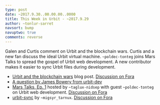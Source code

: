 ```yaml
---
type: post
date: ~2017.9.30..00.00.00..0000
title: This Week in Urbit - ~2017.9.29
author: ~tonlur-sarret
navsort: bump
navuptwo: true
comments: reverse
---
```


Galen and Curtis comment on Urbit and the blockchain wars. Curtis and a new fan discuss the ideal Urbit virtual machine. `~poldec-tonteg` joins Mars Talks to spread the gospel of Urbit web development. A new contributor makes it easier to sync Urbit files during development.

- [Urbit and the blockchain wars](https://urbit.org/blog/2017.9-critique/) blog post. [Discussion on Fora](https://urbit.org/fora/posts/~2017.9.25..20.34.38..8e27~/)
- [A question by James Bowery from urbit-dev](https://urbit.org/fora/posts/~2017.9.26..23.26.32..1066~/)
- [Mars Talks, Ep. 1](https://www.youtube.com/watch?v=lX0xx70TcJE) hosted by `~taglux-nidsep` with guest `~poldec-tonteg` on Urbit web development. [Discussion on Fora](https://urbit.org/fora/posts/~2017.9.28..04.10.26..a4bb~)
- [urbit-sync](https://github.com/ngzax/urbit-sync) by `~migsyr_tarnux`. [Discussion on Fora](https://urbit.org/fora/posts/~2017.9.29..11.58.54..4dd1~)
